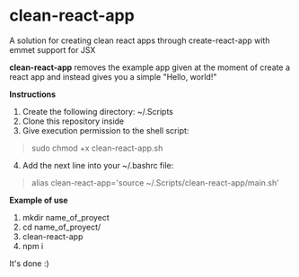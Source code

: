 # clean-react-app
A solution for creating clean react apps through create-react-app with emmet support for JSX

**clean-react-app** removes the example app given at the moment of create a react app and instead gives you a simple "Hello, world!"

**Instructions**
1. Create the following directory: ~/.Scripts
2. Clone this repository inside
3. Give execution permission to the shell script:
> sudo chmod +x clean-react-app.sh
4. Add the next line into your ~/.bashrc file:
> alias clean-react-app='source ~/.Scripts/clean-react-app/main.sh'

**Example of use**  

1. mkdir name_of_proyect
2. cd name_of_proyect/
3. clean-react-app
4. npm i

It's done :)
